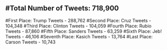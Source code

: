 #Total Number of Tweets: 718,900 
---
#First Place: Trump Tweets - 288,762
#Second Place: Cruz Tweets - 104,348
#Third Place: Clinton Tweets - 104,059
#Fourth Place: Rubio Tweets - 87,860
#Fifth Place: Sanders Tweets - 63,259
#Sixth Place: Jeb! Tweets - 46,106
#Seventh Place: Kasich Tweets - 13,764
#Last Place: Carson Tweets - 10,743
